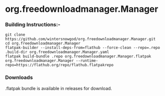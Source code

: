 # org.freedownloadmanager.Manager
  
### Building Instructions:-  
```
git clone https://github.com/wintersnowgod/org.freedownloadmanager.Manager.git
cd org.freedownloadmanager.Manager
flatpak-builder --install-deps-from=flathub --force-clean --repo=.repo .build-dir org.freedownloadmanager.Manager.yaml
flatpak build-bundle .repo org.freedownloadmanager.Manager.flatpak org.freedownloadmanager.Manager --runtime-repo=https://flathub.org/repo/flathub.flatpakrepo
```
### Downloads
.flatpak bundle is available in releases for download.
